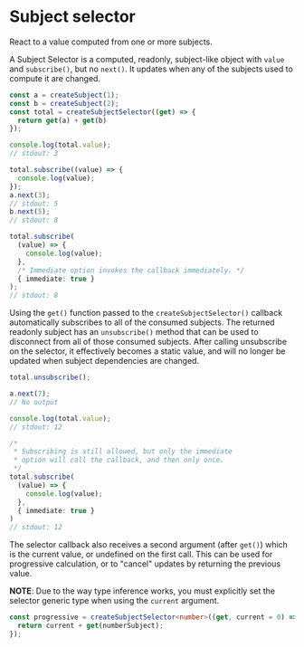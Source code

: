 # Subject selector

React to a value computed from one or more subjects.

A Subject Selector is a computed, readonly, subject-like object with `value` and `subscribe()`, but no `next()`. It updates when any of the subjects used to compute it are changed.

```ts
const a = createSubject(1);
const b = createSubject(2);
const total = createSubjectSelector((get) => {
  return get(a) + get(b)
});

console.log(total.value);
// stdout: 3

total.subscribe((value) => {
  console.log(value);
});
a.next(3);
// stdout: 5
b.next(5);
// stdout: 8

total.subscribe(
  (value) => {
    console.log(value);
  },
  /* Immediate option invokes the callback immediately. */
  { immediate: true }
);
// stdout: 8
```

Using the `get()` function passed to the `createSubjectSelector()` callback automatically subscribes to all of the consumed subjects. The returned readonly subject has an `unsubscribe()` method that can be used to disconnect from all of those consumed subjects. After calling unsubscribe on the selector, it effectively becomes a static value, and will no longer be updated when subject dependencies are changed.

```ts
total.unsubscribe();

a.next(7);
// No output

console.log(total.value);
// stdout: 12

/*
 * Subscribing is still allowed, but only the immediate
 * option will call the callback, and then only once.
 */
total.subscribe(
  (value) => {
    console.log(value);
  },
  { immediate: true }
)
// stdout: 12
```

The selector callback also receives a second argument (after `get()`) which is the current value, or undefined on the first call. This can be used for progressive calculation, or to "cancel" updates by returning the previous value.

**NOTE**: Due to the way type inference works, you must explicitly set the selector generic type when using the `current` argument.

```ts
const progressive = createSubjectSelector<number>((get, current = 0) => {
  return current + get(numberSubject);
});
```
